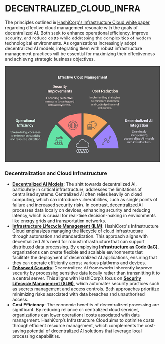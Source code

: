# DECENTRALIZED\_CLOUD\_INFRA

The principles outlined in [HashiCorp's Infrastructure Cloud white paper](https://www.hashicorp.com/assets/1716994179-hashicorp_infrastructure_cloud_whitepaper-v1-1.pdf) regarding effective cloud management resonate with the goals of decentralized AI. Both seek to enhance operational efficiency, improve security, and reduce costs while addressing the complexities of modern technological environments. As organizations increasingly adopt decentralized AI models, integrating them with robust infrastructure management practices will be essential for maximizing their effectiveness and achieving strategic business objectives.

![Effective Cloud](../../../IMAGES/EFFECTIVE_CLOUD.png)

### Decentralization and Cloud Infrastructure

* [**Decentralized AI Models**](COLLABORATION.md): The shift towards decentralized AI, particularly in critical infrastructure, addresses the limitations of centralized systems. Centralized AI often relies heavily on cloud computing, which can introduce vulnerabilities, such as single points of failure and increased security risks. In contrast, decentralized AI processes data locally on devices, enhancing security and reducing latency, which is crucial for real-time decision-making in environments like energy grids and transportation networks.
* [**Infrastructure Lifecycle Management (ILM)**](HEALTH_AWARENESS.md): HashiCorp's Infrastructure Cloud emphasizes managing the lifecycle of cloud infrastructure through automation and standardization. This approach aligns with decentralized AI's need for robust infrastructure that can support distributed data processing. By employing [**Infrastructure as Code (IaC)**](HAL_PUTHOFF.md), organizations can create flexible and scalable environments that facilitate the deployment of decentralized AI applications, ensuring that they can operate efficiently across various platforms and devices.
* [**Enhanced Security**](SLAs.md): Decentralized AI frameworks inherently improve security by processing sensitive data locally rather than transmitting it to a central server. This aligns with HashiCorp’s focus on [**Security Lifecycle Management (SLM)**](SOVEREIGN_WEALTH_FUNDS.md), which automates security practices such as secrets management and access controls. Both approaches prioritize minimizing risks associated with data breaches and unauthorized access.
* **Cost Efficiency**: The economic benefits of decentralized processing are significant. By reducing reliance on centralized cloud services, organizations can lower operational costs associated with data management. HashiCorp’s Infrastructure Cloud aims to optimize costs through efficient resource management, which complements the cost-saving potential of decentralized AI solutions that leverage local processing capabilities.
